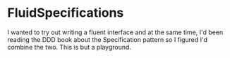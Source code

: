 FluidSpecifications
===================

I wanted to try out writing a fluent interface and at the same time, I'd been reading the DDD book about the Specification pattern so I figured I'd combine the two. This is but a playground.
